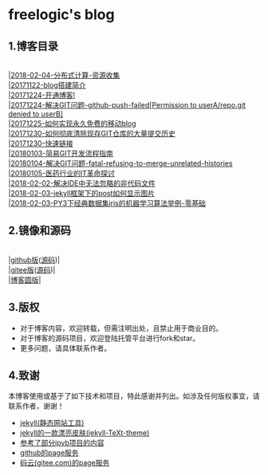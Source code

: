 # freelogic's blog

## 1.博客目录
<br>|[2018-02-04-分布式计算-资源收集](./_posts/2018-02-04-分布式计算-资源收集.md)
<br>|[20171122-blog搭建简介](./_posts/2017-11-22-blog搭建简介.md)
<br>|[20171224-开通博客!](./_posts/2017-12-24-开通博客.md)
<br>|[20171224-解决GIT问题-github-push-failed[Permission to userA/repo.git denied to userB]](./_posts/2017-12-24-解决GIT问题-github-push-failed-Permission-to-userA-repogit-denied-to-userB.md)
<br>|[20171225-如何实现永久免费的移动blog](./_posts/2017-12-25-如何实现永久免费的移动blog.md)
<br>|[20171230-如何彻底清除现存GIT仓库的大量提交历史](./_posts/2017-12-30-如何彻底清除显存GIT仓库的大量提交历史.md)
<br>|[20171230-快速链接](./_posts/2017-12-30-快速链接.md)
<br>|[20180103-简易GIT开发流程指南](./_posts/2018-01-03-简易GIT流程.md)
<br>|[20180104-解决GIT问题-fatal-refusing-to-merge-unrelated-histories](./_posts/2018-01-04-解决GIT问题-fatal-refusing-to-merge-unrelated-histories.md)
<br>|[20180105-医药行业的IT革命探讨](./_posts/2018-01-05-医药行业的IT革命探讨.md)
<br>|[2018-02-02-解决IDE中无法忽略的非代码文件](./_posts/2018-02-02-解决IDE中无法忽略的非代码文件.md)
<br>|[2018-02-03-jekyll框架下的post如何显示图片](./_posts/2018-02-03-jekyll框架下的post如何显示图片.md)
<br>|[2018-02-03-PY3下经典数据集iris的机器学习算法举例-零基础](./_posts/2018-02-03-PY3下经典数据集iris的机器学习算法举例-零基础.md)


## 2.镜像和源码
<br>|[github版](https://freelogic.github.io/)([源码](https://github.com/freelogic/freelogic.github.io))|
<br>|[gitee版](https://freelogic.gitee.io/webpost/)([源码](https://gitee.com/freelogic/webpost))|
<br>|[博客圆版](http://www.cnblogs.com/taichu/)|

## 3.版权
* 对于博客内容，欢迎转载，但需注明出处，且禁止用于商业目的。
* 对于博客的源码项目，欢迎登陆托管平台进行fork和star。
* 更多问题，请具体联系作者。

## 4.致谢
本博客使用或基于了如下技术和项目，特此感谢并列出。如涉及任何版权事宜，请联系作者，谢谢！
* [jekyll(静态网站工具)](http://jekyll.com.cn/docs/home/)
* [jekyll的一款漂亮皮肤(jekyll-TeXt-theme)](https://gitee.com/zcxv/jekyll-TeXt-theme)
* [参考了部分ipvb项目的内容](https://gitee.com/ipvb/ipvb)
* [github的page服务](https://pages.github.com/)
* [码云(gitee.com)的page服务](http://git.mydoc.io/?t=154714)


